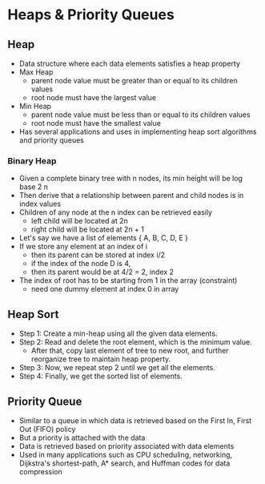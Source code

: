 # Heaps & Priority Queues

## Heap

- Data structure where each data elements satisfies a heap property
- Max Heap
    - parent node value must be greater than or equal to its children values
    - root node must have the largest value
- Min Heap
    - parent node value must be less than or equal to its children values
    - root node must have the smallest value
- Has several applications and uses in implementing heap sort algorithms and priority queues

### Binary Heap

- Given a complete binary tree with n nodes, its min height will be log base 2 n
- Then derive that a relationship between parent and child nodes is in index values
- Children of any node at the n index can be retrieved easily
    - left child will be located at 2n
    - right child will be located at 2n + 1
- Let's say we have a list of elements { A, B, C, D, E }
- If we store any element at an index of i
    - then its parent can be stored at index i/2
    - if the index of the node D is 4,
    - then its parent would be at 4/2 = 2, index 2
- The index of root has to be starting from 1 in the array (constraint)
    - need one dummy element at index 0 in array

## Heap Sort

- Step 1: Create a min-heap using all the given data elements.
- Step 2: Read and delete the root element, which is the minimum value.
    - After that, copy last element of tree to new root, and further reorganize tree to maintain heap property.
- Step 3: Now, we repeat step 2 until we get all the elements.
- Step 4: Finally, we get the sorted list of elements.

## Priority Queue

- Similar to a queue in which data is retrieved based on the First In, First Out (FIFO) policy
- But a priority is attached with the data
- Data is retrieved based on priority associated with data elements
- Used in many applications such as CPU scheduling, networking, Dijkstra's shortest-path, A* search, and Huffman codes
  for data compression
